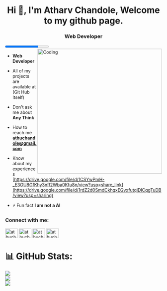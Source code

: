 <h1 align="center">Hi 👋, I'm Atharv Chandole, Welcome to my github page.</h1>
<h3 align="center">Web Developer</h3>
<progress id="file" max="100" value="75"> </progress>
<img align="right" alt="Coding" width="400" src="https://cdn-cjmik.nitrocdn.com/UjszoEMIGzQLBmRYICliaPmdTnvQlovN/assets/images/optimized/rev-63/8/e9e7b/wp-content/uploads/2019/10/data-science-giphy.gif">

-  **Web Developer**

-  All of my projects are available at (Git Hub Itself)

-  Don't ask me about **Any Think**

-  How to reach me **athuchandole@gmail.com**

-  Know about my experiences [https://drive.google.com/file/d/1CSYwPmH-_E3OU8GfKhy3nR2Wba0Kfu8n/view?usp=share_link](https://drive.google.com/file/d/1rdZ2d0SmdCkhqxEGvxfutqlDICqgTuDB/view?usp=sharing)

- ⚡ Fun fact **I am not a AI**

<h3 align="left">Connect with me:</h3>
<p align="left">
<a href="https://www.linkedin.com/in/athuchandole/" target="blank"><img align="center" src="https://upload.wikimedia.org/wikipedia/commons/thumb/f/f8/LinkedIn_icon_circle.svg/800px-LinkedIn_icon_circle.svg.png" alt="athuchandole" height="30" width="40" /></a>
  <a href="https://www.instagram.com/athuchandole/" target="blank"><img align="center" src="https://upload.wikimedia.org/wikipedia/commons/thumb/e/e7/Instagram_logo_2016.svg/2048px-Instagram_logo_2016.svg.png" alt="athuchandole" height="30" width="40" /></a>
  <a href="https://twitter.com/athuchandole" target="blank"><img align="center" src="https://upload.wikimedia.org/wikipedia/commons/thumb/6/6f/Logo_of_Twitter.svg/512px-Logo_of_Twitter.svg.png?20220821125553" alt="athuchandole" height="30" width="40" /></a>
  <a href="https://www.facebook.com/athuchandole" target="blank"><img align="center" src="https://upload.wikimedia.org/wikipedia/commons/thumb/0/05/Facebook_Logo_%282019%29.png/1024px-Facebook_Logo_%282019%29.png" alt="athuchandole" height="30" width="40" /></a>
</p>

# 📊 GitHub Stats:
![](https://github-readme-stats.vercel.app/api?username=athuchandole&theme=radical&hide_border=false&include_all_commits=false&count_private=true)<br/>
![](https://github-readme-streak-stats.herokuapp.com/?user=athuchandole&theme=radical&hide_border=false)<br/>
![](https://github-readme-stats.vercel.app/api/top-langs/?username=athuchandole&theme=radical&hide_border=false&include_all_commits=false&count_private=true&layout=compact)
